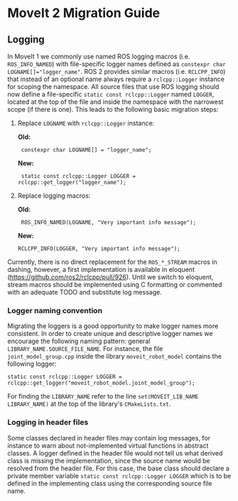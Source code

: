 # MoveIt 2 Migration Guide

## Logging

In MoveIt 1 we commonly use named ROS logging macros (i.e. `ROS_INFO_NAMED`) with file-specific logger names defined as `constexpr char LOGNAME[]="logger_name"`.
ROS 2 provides similar macros (i.e. `RCLCPP_INFO`) that instead of an optional name always require a `rclcpp::Logger` instance for scoping the namespace.
All source files that use ROS logging should now define a file-specific `static const rclcpp::Logger` named `LOGGER`, located at the top of the file and inside the namespace with the narrowest scope (if there is one).
This leads to the following basic migration steps:

1. Replace `LOGNAME` with `rclcpp::Logger` instance:

    <b>Old:</b>
    
        constexpr char LOGNAME[] = "logger_name";
  
    <b>New:</b>
    
        static const rclcpp::Logger LOGGER = rclcpp::get_logger("logger_name");
  
2. Replace logging macros:

    <b>Old:</b>
    
        ROS_INFO_NAMED(LOGNAME, "Very important info message");
   
   <b>New:</b>

       RCLCPP_INFO(LOGGER, "Very important info message");
       
Currently, there is no direct replacement for the `ROS_*_STREAM` macros in dashing, however, a first implementation is available in eloquent (https://github.com/ros2/rclcpp/pull/926). Until we switch to eloquent, stream macros should be implemented using C formatting or commented with an adequate TODO and substitute log message.
   
### Logger naming convention

Migrating the loggers is a good opportunity to make logger names more consistent.
In order to create unique and descriptive logger names we encourage the following naming pattern: general `LIBRARY_NAME.SOURCE_FILE_NAME`.
For instance, the file `joint_model_group.cpp` inside the library `moveit_robot_model` contains the following logger:

    static const rclcpp::Logger LOGGER = rclcpp::get_logger("moveit_robot_model.joint_model_group");

For finding the `LIBRARY_NAME` refer to the line `set(MOVEIT_LIB_NAME LIBRARY_NAME)` at the top of the library's `CMakeLists.txt`.

### Logging in header files

Some classes declared in header files may contain log messages, for instance to warn about not-implemented virtual functions in abstract classes.
A logger defined in the header file would not tell us what derived class is missing the implementation, since the source name would be resolved from the header file.
For this case, the base class should declare a private member variable `static const rclcpp::Logger LOGGER` which is to be defined in the implementing class using the corresponding source file name.
